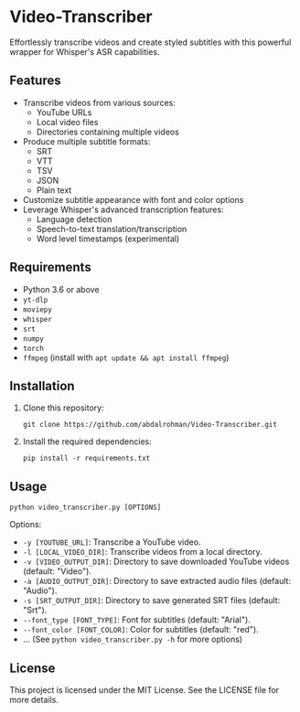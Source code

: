 # Video-Transcriber
Effortlessly transcribe videos and create styled subtitles with this powerful wrapper for Whisper's ASR capabilities.

## Features
- Transcribe videos from various sources:
    - YouTube URLs
    - Local video files
    - Directories containing multiple videos
- Produce multiple subtitle formats:
    - SRT
    - VTT
    - TSV
    - JSON
    - Plain text
- Customize subtitle appearance with font and color options
- Leverage Whisper's advanced transcription features:
    - Language detection
    - Speech-to-text translation/transcription
    - Word level timestamps (experimental)

## Requirements
- Python 3.6 or above
- `yt-dlp`
- `moviepy`
- `whisper`
- `srt`
- `numpy`
- `torch`
- `ffmpeg` (install with `apt update && apt install ffmpeg`)

## Installation
1. Clone this repository:

    `git clone https://github.com/abdalrohman/Video-Transcriber.git`

2. Install the required dependencies:

    `pip install -r requirements.txt`

## Usage
`python video_transcriber.py [OPTIONS]`

Options:
- `-y [YOUTUBE_URL]`: Transcribe a YouTube video.
- `-l [LOCAL_VIDEO_DIR]`: Transcribe videos from a local directory.
- `-v [VIDEO_OUTPUT_DIR]`: Directory to save downloaded YouTube videos (default: "Video").
- `-a [AUDIO_OUTPUT_DIR]`: Directory to save extracted audio files (default: "Audio").
- `-s [SRT_OUTPUT_DIR]`: Directory to save generated SRT files (default: "Srt").
- `--font_type [FONT_TYPE]`: Font for subtitles (default: "Arial").
- `--font_color [FONT_COLOR]`: Color for subtitles (default: "red").
- ... (See `python video_transcriber.py -h` for more options)

## License
This project is licensed under the MIT License. See the LICENSE file for more details.
